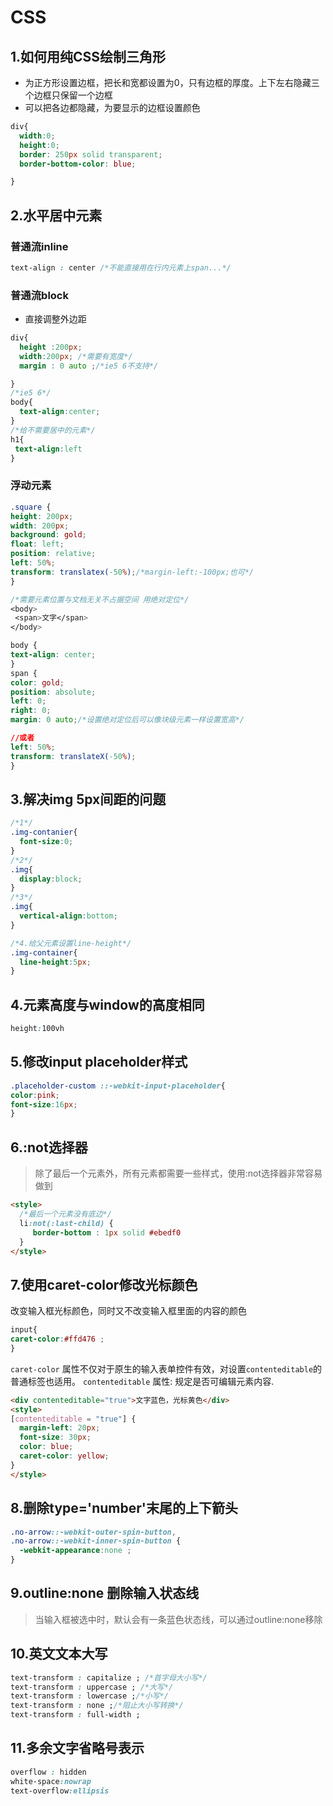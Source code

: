 # CSS  

## 1.如何用纯CSS绘制三角形
- 为正方形设置边框，把长和宽都设置为0，只有边框的厚度。上下左右隐藏三个边框只保留一个边框
- 可以把各边都隐藏，为要显示的边框设置颜色

```css
div{
  width:0;
  height:0;
  border: 250px solid transparent;
  border-bottom-color: blue; 

}
```

## 2.水平居中元素

### 普通流inline

```css
text-align : center /*不能直接用在行内元素上span...*/
```
### 普通流block
- 直接调整外边距
  
``` css
div{
  height :200px;
  width:200px; /*需要有宽度*/
  margin : 0 auto ;/*ie5 6不支持*/

}
/*ie5 6*/
body{
  text-align:center;
}
/*给不需要居中的元素*/
h1{
 text-align:left
}

```
### 浮动元素
```css
.square {
height: 200px;
width: 200px;
background: gold;
float: left;
position: relative;
left: 50%;
transform: translatex(-50%);/*margin-left:-100px;也可*/
}

```
```css
/*需要元素位置与文档无关不占据空间 用绝对定位*/
<body>
 <span>文字</span>
</body>

body {
text-align: center;
}
span {
color: gold;
position: absolute;
left: 0;
right: 0;
margin: 0 auto;/*设置绝对定位后可以像块级元素一样设置宽高*/

//或者
left: 50%;
transform: translateX(-50%);
}
```

## 3.解决img 5px间距的问题

```css
/*1*/
.img-contanier{
  font-size:0;
}
/*2*/
.img{
  display:block;
}
/*3*/
.img{
  vertical-align:bottom;
}

/*4.给父元素设置line-height*/
.img-container{
  line-height:5px;
}
```

## 4.元素高度与window的高度相同

```css
height:100vh
```

## 5.修改input placeholder样式

```css
.placeholder-custom ::-webkit-input-placeholder{
color:pink;
font-size:16px;
}
```

## 6.:not选择器
>除了最后一个元素外，所有元素都需要一些样式，使用:not选择器非常容易做到  

```html
<style>
  /*最后一个元素没有底边*/
  li:not(:last-child) {
     border-bottom : 1px solid #ebedf0
  }
</style>
```

## 7.使用caret-color修改光标颜色  

改变输入框光标颜色，同时又不改变输入框里面的内容的颜色

```css
input{
caret-color:#ffd476 ;
}
```  

`caret-color` 属性不仅对于原生的输入表单控件有效，对设置`contenteditable`的普通标签也适用。
`contenteditable` 属性: 规定是否可编辑元素内容.

```html
<div contenteditable="true">文字蓝色，光标黄色</div>
<style>
[contenteditable = "true"] {
  margin-left: 20px;
  font-size: 30px;
  color: blue;
  caret-color: yellow;
}
</style>
```


## 8.删除type='number'末尾的上下箭头

```css
.no-arrow::-webkit-outer-spin-button,
.no-arrow::-webkit-inner-spin-button {
  -webkit-appearance:none ;
}
```

## 9.outline:none 删除输入状态线

>当输入框被选中时，默认会有一条蓝色状态线，可以通过outline:none移除  

## 10.英文文本大写
```css
text-transform : capitalize ; /*首字母大小写*/
text-transform : uppercase ; /*大写*/
text-transform : lowercase ;/*小写*/
text-transform : none ;/*阻止大小写转换*/
text-transform : full-width ;
```

## 11.多余文字省略号表示

```css
overflow : hidden
white-space:nowrap
text-overflow:ellipsis
```